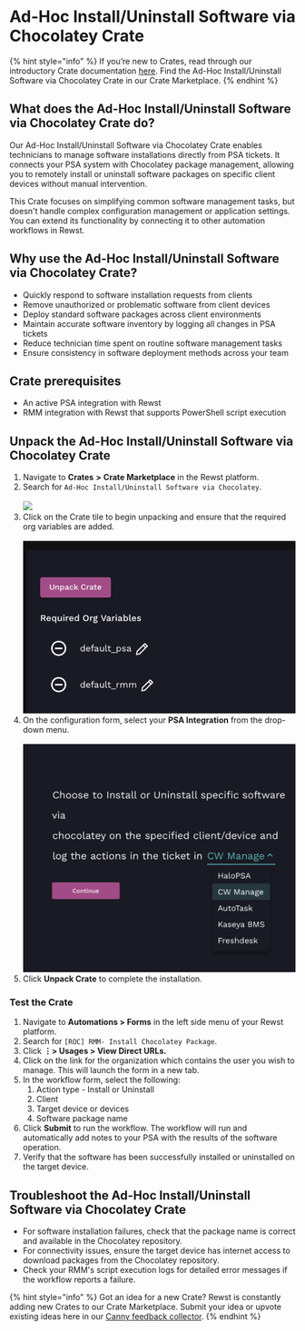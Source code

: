# Ad-Hoc Install/Uninstall Software via Chocolatey Crate

{% hint style="info" %}
If you’re new to Crates, read through our introductory Crate documentation [here](https://docs.rewst.help/prebuilt-automations/crates). Find the Ad-Hoc Install/Uninstall Software via Chocolatey Crate in our Crate Marketplace.
{% endhint %}

## What does the Ad-Hoc Install/Uninstall Software via Chocolatey Crate do?

Our Ad-Hoc Install/Uninstall Software via Chocolatey Crate enables technicians to manage software installations directly from PSA tickets. It connects your PSA system with Chocolatey package management, allowing you to remotely install or uninstall software packages on specific client devices without manual intervention.

This Crate focuses on simplifying common software management tasks, but doesn't handle complex configuration management or application settings. You can extend its functionality by connecting it to other automation workflows in Rewst.

## Why use the Ad-Hoc Install/Uninstall Software via Chocolatey Crate?

* Quickly respond to software installation requests from clients
* Remove unauthorized or problematic software from client devices
* Deploy standard software packages across client environments
* Maintain accurate software inventory by logging all changes in PSA tickets
* Reduce technician time spent on routine software management tasks
* Ensure consistency in software deployment methods across your team

## Crate prerequisites

* An active PSA integration with Rewst
* RMM integration with Rewst that supports PowerShell script execution

## Unpack the Ad-Hoc Install/Uninstall Software via Chocolatey Crate

1. Navigate to **Crates** **>** **Crate Marketplace** in the Rewst platform.
2. Search for `Ad-Hoc Install/Uninstall Software via Chocolatey`.\
   \
   ![](<../../../.gitbook/assets/Screenshot 2025-03-06 at 5.44.07 PM.png>)
3. Click on the Crate tile to begin unpacking and ensure that the required org variables are added.\
   \
   ![](<../../../.gitbook/assets/CleanShot 2025-03-05 at 23.00.13@2x.png>)
4. On the configuration form, select your **PSA Integration** from the drop-down menu.\
   \
   ![](<../../../.gitbook/assets/CleanShot 2025-03-05 at 23.00.24@2x.png>)
5. Click **Unpack Crate** to complete the installation.

### Test the Crate

1. Navigate to **Automations > Forms** in the left side menu of your Rewst platform.
2. Search for `[ROC] RMM- Install Chocolatey Package`.
3. Click **⋮> Usages > View Direct URLs.**
4. Click on the link for the organization which contains the user you wish to manage. This will launch the form in a new tab.
5. In the workflow form, select the following:
   1. Action type - Install or Uninstall
   2. Client
   3. Target device or devices
   4. Software package name
6. Click **Submit** to run the workflow. The workflow will run and automatically add notes to your PSA with the results of the software operation.
7. Verify that the software has been successfully installed or uninstalled on the target device.

## Troubleshoot the Ad-Hoc Install/Uninstall Software via Chocolatey Crate

* For software installation failures, check that the package name is correct and available in the Chocolatey repository.
* For connectivity issues, ensure the target device has internet access to download packages from the Chocolatey repository.
* Check your RMM's script execution logs for detailed error messages if the workflow reports a failure.

{% hint style="info" %}
Got an idea for a new Crate? Rewst is constantly adding new Crates to our Crate Marketplace. Submit your idea or upvote existing ideas here in our [Canny feedback collector](https://rewst.canny.io/crates).
{% endhint %}
